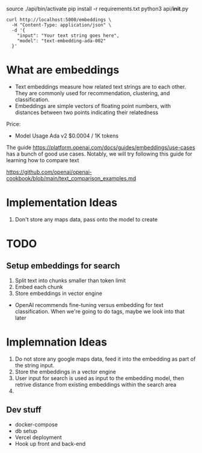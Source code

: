 source ./api/bin/activate
pip install -r requirements.txt
python3 api/__init__.py


```
curl http://localhost:5000/embeddings \
  -H "Content-Type: application/json" \
  -d '{
    "input": "Your text string goes here",
    "model": "text-embedding-ada-002"
  }'
```


# What are embeddings
- Text embeddings measure how related text strings are to each other. They are commonly used for recommendation, clustering, and classification.
- Embeddings are simple vectors of floating point numbers, with distances between two points indicating their relatedness

Price:
- Model	Usage Ada v2	$0.0004 / 1K tokens

The guide https://platform.openai.com/docs/guides/embeddings/use-cases has a bunch of good use cases. Notably, we will try following this guide for learning how to compare text

https://github.com/openai/openai-cookbook/blob/main/text_comparison_examples.md

# Implementation Ideas
1. Don't store any maps data, pass onto the model to create 

# TODO

## Setup embeddings for search
1. Split text into chunks smaller than token limit
2. Embed each chunk
3. Store embeddings in vector engine

- OpenAI recommends fine-tuning versus embedding for text classification. When we're going to do tags, maybe we look into that later


# Implemnation Ideas
1. Do not store any google maps data, feed it into the embedding as part of the string input.
2. Store the embeddings in a vector engine
3. User input for search is used as input to the embedding model, then retrive distance from existing embeddings within the search area
4. 

## Dev stuff
- docker-compose
- db setup
- Vercel deployment
- Hook up front and back-end
